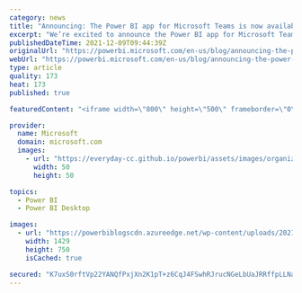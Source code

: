 ```yaml
---
category: news
title: "Announcing: The Power BI app for Microsoft Teams is now available in the US Government Community cloud"
excerpt: "We’re excited to announce the Power BI app for Microsoft Teams is available in the US Government Community clouds (GCC). This enables organizations in GCC to use Power BI as a data hub, enables users to find data without context switches, and to bring data into more collaboration to help make better"
publishedDateTime: 2021-12-09T09:44:39Z
originalUrl: "https://powerbi.microsoft.com/en-us/blog/announcing-the-power-bi-app-for-microsoft-teams-is-now-available-in-the-us-government-community-cloud/"
webUrl: "https://powerbi.microsoft.com/en-us/blog/announcing-the-power-bi-app-for-microsoft-teams-is-now-available-in-the-us-government-community-cloud/"
type: article
quality: 173
heat: 173
published: true

featuredContent: "<iframe width=\"800\" height=\"500\" frameborder=\"0\" src=\"https://www.youtube.com/embed/iyAmYqTRCLY\" allow=\"accelerometer; autoplay; encrypted-media; gyroscope; picture-in-picture\" allowfullscreen></iframe>"

provider:
  name: Microsoft
  domain: microsoft.com
  images:
    - url: "https://everyday-cc.github.io/powerbi/assets/images/organizations/microsoft.com-50x50.jpg"
      width: 50
      height: 50

topics:
  - Power BI
  - Power BI Desktop

images:
  - url: "https://powerbiblogscdn.azureedge.net/wp-content/uploads/2021/12/graphical-user-interface-application-description.png"
    width: 1429
    height: 750
    isCached: true

secured: "K7uxS0rftVp22YANQfPxjXn2K1pT+z6CqJ4FSwhRJrucNGeLbUaJRRffpLLNajjz7/TMY8A3Xyx72RuMwPRlqu+W93PPyYR3gHNGi5J6x5li8zXS4ZehbcdlFB+ww/Ale5hw/K/Wl3ePX393zeooRSrOjL3AkB6tCdrDsU4qu3G6fYEA4+L9qdZSnPMd5D4w10rtAWTVAxWUjw88yagVYNk7cI/aVpwdg6wEi1DGPg3NDN4h9rM8KJ18z+/Ftxu0UlC0NyodPyAavqoZMQyutGkykKPcNDT0ZlwMV2RcfOsKdUM6XFRchmti8ydVenQhL1tdpyhA5Xb6Ya/9oXHsNZkIW+ZgqGz3Q4sJJO2+PAwTnxE8n7MMrad2tBOoBWrpz6Ow3zAsXfeUpZ2WNZQxD0Ptf4zN7CaPBrnEFjZ0OKYtSmFDGJtMW+m2qp6izDx7QIiRiZmlMSJNG1NUPzMTtA==;Y2TNWfvdF52hZW0rBWNonQ=="
---
```


